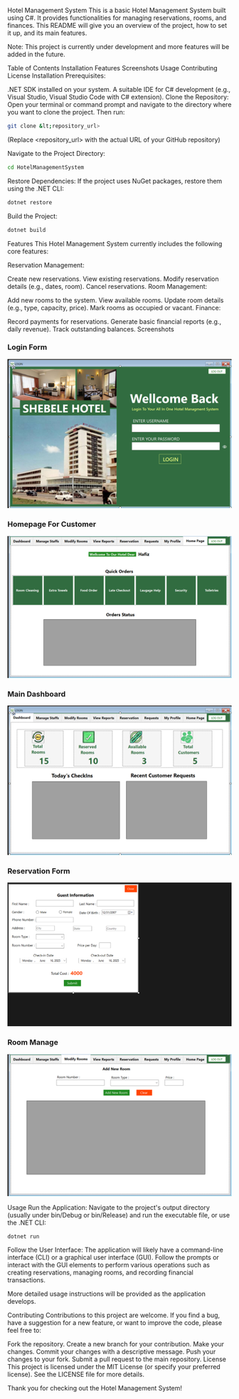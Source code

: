 Hotel Management System
This is a basic Hotel Management System built using C#. It provides functionalities for managing reservations, rooms, and finances. This README will give you an overview of the project, how to set it up, and its main features.

Note: This project is currently under development and more features will be added in the future.

Table of Contents
Installation
Features
Screenshots
Usage
Contributing
License
Installation
Prerequisites:

.NET SDK installed on your system.
A suitable IDE for C# development (e.g., Visual Studio, Visual Studio Code with C# extension).
Clone the Repository:
Open your terminal or command prompt and navigate to the directory where you want to clone the project. Then run:
```bash
git clone &lt;repository_url>
```
(Replace <repository_url> with the actual URL of your GitHub repository)

Navigate to the Project Directory:
```bash
cd HotelManagementSystem
```

Restore Dependencies:
If the project uses NuGet packages, restore them using the .NET CLI:
```bash
dotnet restore
```

Build the Project:
```bash
dotnet build
```

Features
This Hotel Management System currently includes the following core features:

Reservation Management:

Create new reservations.
View existing reservations.
Modify reservation details (e.g., dates, room).
Cancel reservations.
Room Management:

Add new rooms to the system.
View available rooms.
Update room details (e.g., type, capacity, price).
Mark rooms as occupied or vacant.
Finance:

Record payments for reservations.
Generate basic financial reports (e.g., daily revenue).
Track outstanding balances.
Screenshots

### Login Form
![Login Form](images/login.png)

### Homepage For Customer
![Main Dashboard](images/Homepage.png)


### Main Dashboard
![Main Dashboard](images/Dashboard.png)

### Reservation Form
![New Reservation Form](images/Reserve.png)

### Room Manage
![Room List](images/Rooms.png)

Usage
Run the Application:
Navigate to the project's output directory (usually under bin/Debug or bin/Release) and run the executable file, or use the .NET CLI:
```bash
dotnet run
```

Follow the User Interface:
The application will likely have a command-line interface (CLI) or a graphical user interface (GUI). Follow the prompts or interact with the GUI elements to perform various operations such as creating reservations, managing rooms, and recording financial transactions.

More detailed usage instructions will be provided as the application develops.

Contributing
Contributions to this project are welcome. If you find a bug, have a suggestion for a new feature, or want to improve the code, please feel free to:

Fork the repository.
Create a new branch for your contribution.
Make your changes.
Commit your changes with a descriptive message.
Push your changes to your fork.
Submit a pull request to the main repository.
License
This project is licensed under the MIT License (or specify your preferred license). See the LICENSE file for more details.

Thank you for checking out the Hotel Management System!
